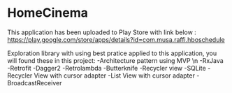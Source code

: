 # HomeCinema

This application has been uploaded to Play Store with link below :
https://play.google.com/store/apps/details?id=com.musa.raffi.hboschedule

Exploration library with using best pratice applied to this application, you will found these in this project:
-Architecture pattern using MVP \n
-RxJava
-Retrofit
-Dagger2
-Retrolambda
-Butterknife
-Recycler view
-SQLite
-Recycler View with cursor adapter
-List View with cursor adapter
-BroadcastReceiver
